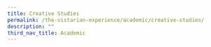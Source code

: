 ```yaml
---
title: Creative Studies
permalink: /the-vistarian-experience/academic/creative-studies/
description: ""
third_nav_title: Academic
---
```

